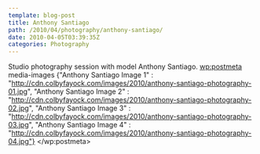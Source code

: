 ```yaml
---
template: blog-post
title: Anthony Santiago
path: /2010/04/photography/anthony-santiago/
date: 2010-04-05T03:39:35Z
categories: Photography
---
```

Studio photography session with model Anthony Santiago.
        <wp:postmeta>
            media-images
            {"Anthony Santiago Image 1" : "http://cdn.colbyfayock.com/images/2010/anthony-santiago-photography-01.jpg", "Anthony Santiago Image 2" : "http://cdn.colbyfayock.com/images/2010/anthony-santiago-photography-02.jpg", "Anthony Santiago Image 3" : "http://cdn.colbyfayock.com/images/2010/anthony-santiago-photography-03.jpg", "Anthony Santiago Image 4" : "http://cdn.colbyfayock.com/images/2010/anthony-santiago-photography-04.jpg"}
        </wp:postmeta>
    </item>
